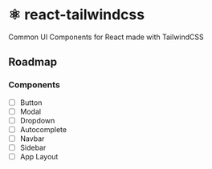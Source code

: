 # ⚛️ react-tailwindcss
Common UI Components for React made with TailwindCSS

## Roadmap

### Components

- [ ] Button
- [ ] Modal
- [ ] Dropdown
- [ ] Autocomplete
- [ ] Navbar
- [ ] Sidebar
- [ ] App Layout
